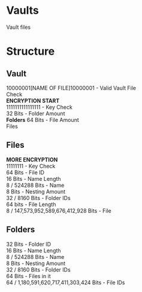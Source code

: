 # Vaults
Vault files<br>
# Structure
## Vault
10000001[NAME OF FILE]10000001 - Valid Vault File <br>
Check<br>
**ENCRYPTION START**<br>
1111111111111111 - Key Check<br>
32 Bits - Folder Amount<br>
**Folders**
64 Bits - File Amount<br>
Files<br>
## Files
**MORE ENCRYPTION**<br>
11111111 - Key Check<br>
64 Bits - File ID<br>
16 Bits - Name Length<br>
8 / 524288 Bits - Name<br>
8 Bits - Nesting Amount<br>
32 / 8160 Bits - Folder IDs<br>
64 bits - File Length<br>
8 / 147,573,952,589,676,412,928 Bits - File<br>
## Folders
32 Bits - Folder ID<br>
16 Bits - Name Length<br>
8 / 524288 Bits - Name<br>
8 Bits - Nesting Amount<br>
32 / 8160 Bits - Folder IDs<br>
64 Bits - Files in it<br>
64 / 1,180,591,620,717,411,303,424 Bits - File IDs<br>